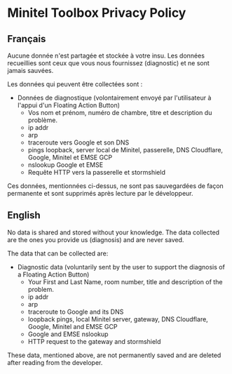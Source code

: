 # Minitel Toolbox Privacy Policy

## Français

Aucune donnée n'est partagée et stockée à votre insu. Les données recueillies sont 
ceux que vous nous fournissez (diagnostic) et ne sont jamais sauvées. 

Les données qui peuvent être collectées sont :

- Données de diagnostique (volontairement envoyé par l'utilisateur à l'appui 
d'un Floating Action Button)
  - Vos nom et prénom, numéro de chambre, titre et description du problème.
  - ip addr
  - arp
  - traceroute vers Google et son DNS
  - pings loopback, server local de Minitel, passerelle, DNS Cloudflare, Google,
  Minitel et EMSE GCP
  - nslookup Google et EMSE
  - Requête HTTP vers la passerelle et stormshield

Ces données, mentionnées ci-dessus, ne sont pas sauvegardées de façon permanente et 
sont supprimés après lecture par le développeur.

## English

No data is shared and stored without your knowledge. The data collected are 
the ones you provide us (diagnosis) and are never 
saved. 

The data that can be collected are:

- Diagnostic data (voluntarily sent by the user to support the diagnosis 
of a Floating Action Button)
  - Your First and Last Name, room number, title and description of the problem.
  - ip addr
  - arp
  - traceroute to Google and its DNS
  - loopback pings, local Minitel server, gateway, DNS Cloudflare, Google,
  Minitel and EMSE GCP
  - Google and EMSE nslookup
  - HTTP request to the gateway and stormshield

These data, mentioned above, are not permanently saved and 
are deleted after reading from the developer.
